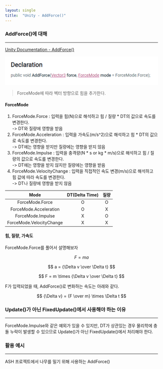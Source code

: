 ```yaml
---
layout: single
title:  "Unity - AddForce()"
---
```


### AddForce()에 대해
---

[Unity Documentation - AddForce()](https://docs.unity3d.com/ScriptReference/Rigidbody.AddForce.html)

![](/assets/images/unity/addforce.png)

> ForceMode에 따라 벡터 방향으로 힘을 추가한다.

#### ForceMode

1. ForceMode.Force : 입력을 힘(N)으로 해석하고 힘 / 질량 * DT의 값으로 속도를 변경한다.  
   -> DT와 질량에 영향을 받음
2. ForceMode.Acceleration : 입력을 가속도(m/s^2)으로 해석하고 힘 * DT의 값으로 속도를 변경한다.  
   -> DT에는 영향을 받지만 질량에는 영향을 받지 않음
3. ForceMode.Impulse : 입력을 충격량(N * s or kg * m/s)으로 해석하고 힘 / 질량의 값으로 속도를 변경한다.  
   -> DT에는 영향을 받지 않지만 질량에는 영향을 받음
4. ForceMode.VelocityChange : 입력을 직접적인 속도 변경(m/s)으로 해석하고 힘 값에 따라 속도를 변경한다.  
   -> DT나 질량에 영향을 받지 않음  

| Mode | DT(Delta Time) | 질량 |
|:-----------------:|:----:|:----:|
| ForceMode.Force | O | O |
| ForceMode.Acceleration | O | X |
| ForceMode.Impulse | X | O |
| ForceMode.VelocityChange | X | X |

#### 힘, 질량, 가속도

ForceMode.Force를 풀어서 설명해보자

$$
{F = ma}
$$

$$
a = {\Delta v \over \Delta t}
$$

$$
F = m \times {\Delta v \over \Delta t}
$$

F가 입력되었을 때, AddForce()로 변화하는 속도는 아래와 같다.

$$
{\Delta v} = {F \over m} \times \Delta t
$$

### Update()가 아닌 FixedUpdate()에서 사용해야 하는 이유
---

ForceMode.Impulse와 같은 예외가 있을 수 있지만, DT가 상관있는 경우 물리학에 충돌 누락이 발생할 수 있으므로 Update()가 아닌 FixedUpdate()에서 처리해야 한다.

### 활용 예시
---

ASH 프로젝트에서 나무를 밀기 위해 사용하는 AddForce()